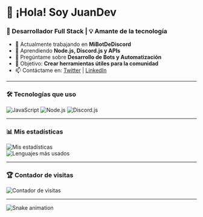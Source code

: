 # 👋 ¡Hola! Soy JuanDev  
### 🚀 Desarrollador Full Stack | 💡 Amante de la tecnología  

- 🔭 Actualmente trabajando en **MiBotDeDiscord**  
- 🌱 Aprendiendo **Node.js, Discord.js y APIs**  
- 💬 Pregúntame sobre **Desarrollo de Bots y Automatización**  
- 🎯 Objetivo: **Crear herramientas útiles para la comunidad**  
- 📫 Contáctame en: [Twitter](https://twitter.com/) | [LinkedIn](https://linkedin.com/)  

---

### 🛠️ Tecnologías que uso  
![JavaScript](https://img.shields.io/badge/-JavaScript-F7DF1E?logo=javascript&logoColor=black&style=flat)
![Node.js](https://img.shields.io/badge/-Node.js-339933?logo=node.js&logoColor=white&style=flat)
![Discord.js](https://img.shields.io/badge/-Discord.js-7289DA?logo=discord&logoColor=white&style=flat)

---

### 📊 Mis estadísticas  
![Mis estadísticas](https://github-readme-stats.vercel.app/api?username=LucasFleitas&show_icons=true&theme=tokyonight)  
![Lenguajes más usados](https://github-readme-stats.vercel.app/api/top-langs/?username=LucasFleitas&layout=compact&theme=radical)  

---

### 🏆 Contador de visitas  
![Contador de visitas](https://komarev.com/ghpvc/?username=LucasFleitas&color=blue)  

---
![Snake animation](https://github.com/TU_USUARIO/TU_USUARIO/blob/output/github-contribution-grid-snake.svg)
